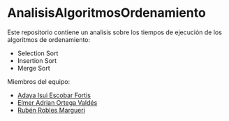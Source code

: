 # AnalisisAlgoritmosOrdenamiento

Este repositorio contiene un analisis sobre los tiempos de ejecución de los algoritmos de ordenamiento:
- Selection Sort
- Insertion Sort
- Merge Sort

Miembros del equipo:
- [Adaya Isui Escobar Fortis](https://github.com/adayaisui)
- [Elmer Adrian Ortega Valdés](https://github.com/ElmerAdrianV)
- [Rubén Robles Margueri](https://github.com/rroblesm)
